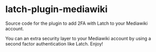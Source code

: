 # latch-plugin-mediawiki
Source code for the plugin to add 2FA with Latch to your Mediawiki account.

You can an extra security layer to your Mediawiki account by using a second factor authentication like Latch.
Enjoy!
